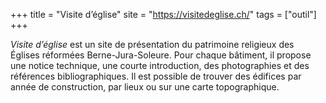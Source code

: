 +++
title = "Visite d’église"
site = "https://visitedeglise.ch/"
tags = ["outil"]
+++

*Visite d’église* est un site de présentation du patrimoine religieux des Églises réformées Berne-Jura-Soleure. Pour chaque bâtiment, il propose une notice technique, une courte introduction, des photographies et des références bibliographiques. Il est possible de trouver des édifices par année de construction, par lieux ou sur une carte topographique.
